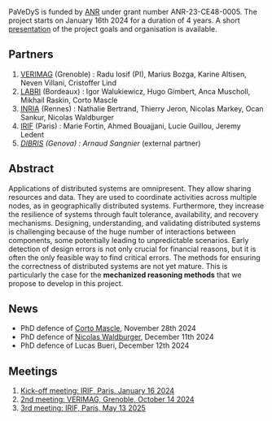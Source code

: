 PaVeDyS is funded by [ANR](https://anr.fr/) under grant number ANR-23-CE48-0005. The project starts on January 16th 2024 for a duration of 4 years. A short [presentation](ANR_30_11_2023.pdf) of the project goals and organisation is available. 

## Partners
1. [VERIMAG](https://www-verimag.imag.fr) (Grenoble) : Radu Iosif (PI), Marius Bozga, Karine Altisen, Neven Villani, Cristoffer Lind
2. [LABRI](https://www.labri.fr/) (Bordeaux) : Igor Walukiewicz, Hugo Gimbert, Anca Muscholl, Mikhail Raskin, Corto Mascle
3. [INRIA](https://www.inria.fr/fr/centre-inria-universite-rennes) (Rennes) : Nathalie Bertrand, Thierry Jeron, Nicolas Markey, Ocan Sankur, Nicolas Waldburger
4. [IRIF](https://www.irif.fr/) (Paris) : Marie Fortin, Ahmed Bouajjani, Lucie Guillou, Jeremy Ledent
5. *[DIBRIS](https://dibris.unige.it/en) (Genova) : Arnaud Sangnier* (external partner)

## Abstract
Applications of distributed systems are omnipresent. They allow sharing resources and data. They are used to coordinate activities across multiple nodes, as in geographically distributed systems. Furthermore, they increase the resilience of systems through fault tolerance, availability, and recovery mechanisms. Designing, understanding, and validating distributed systems is challenging because of the huge number of interactions between components, some potentially leading to unpredictable scenarios. Early detection of design errors is not only crucial for financial reasons, but it is often the only feasible way to find critical errors. The methods for ensuring the correctness of distributed systems are not yet mature. This is particularly the case for the **mechanized reasoning methods** that we propose to develop in this project.

## News

- PhD defence of [Corto Mascle](https://corto-mascle.github.io/), November 28th 2024
- PhD defence of [Nicolas Waldburger](https://people.irisa.fr/Nicolas.Waldburger/defense.html), December 11th 2024
- PhD defence of Lucas Bueri, December 12th 2024

## Meetings

1. [Kick-off meeting: IRIF, Paris, January 16 2024](IRIF_16_06_2024.md)
2. [2nd meeting: VERIMAG, Grenoble, October 14 2024](VERIMAG_14_01_2024.md)
3. [3rd meeting: IRIF, Paris, May 13 2025](IRIF_13_05_2025.html)